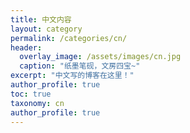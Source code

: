 ```yaml
---
title: 中文内容
layout: category
permalink: /categories/cn/
header:
  overlay_image: /assets/images/cn.jpg
  caption: "纸墨笔砚，文房四宝~"
excerpt: "中文写的博客在这里！"
author_profile: true
toc: true
taxonomy: cn
author_profile: true
---
```

